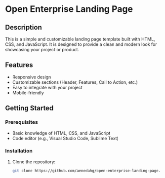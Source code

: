 # Open Enterprise Landing Page

## Description

This is a simple and customizable landing page template built with HTML, CSS, and JavaScript. It is designed to provide a clean and modern look for showcasing your project or product.

## Features

- Responsive design
- Customizable sections (Header, Features, Call to Action, etc.)
- Easy to integrate with your project
- Mobile-friendly

## Getting Started

### Prerequisites

- Basic knowledge of HTML, CSS, and JavaScript
- Code editor (e.g., Visual Studio Code, Sublime Text)

### Installation

1. Clone the repository:

   ```bash
   git clone https://github.com/aenedahg/open-enterprise-landing-page.git
